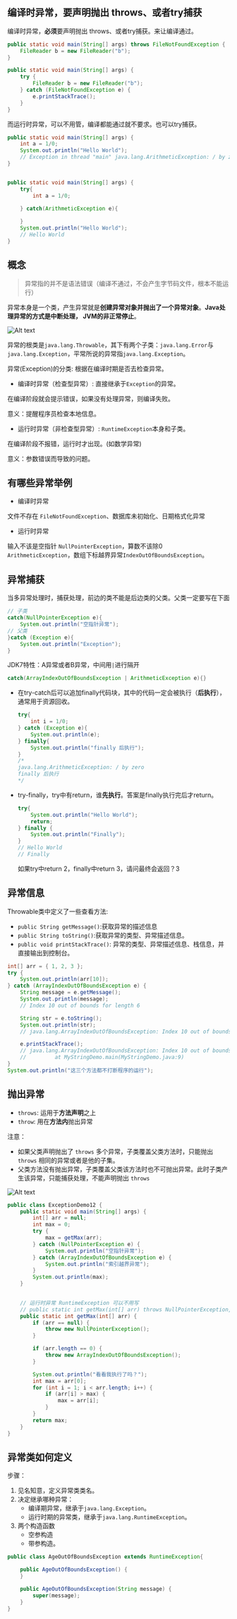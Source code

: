 ## 编译时异常，要声明抛出 throws、或者try捕获

编译时异常，**必须**要声明抛出 throws、或者try捕获。来让编译通过。

```java
public static void main(String[] args) throws FileNotFoundException {
    FileReader b = new FileReader("b");
}

public static void main(String[] args) {
    try {
        FileReader b = new FileReader("b");
    } catch (FileNotFoundException e) {
        e.printStackTrace();
    }
}
```

而运行时异常，可以不用管，编译都能通过就不要求。也可以try捕获。

```java
public static void main(String[] args) {
    int a = 1/0;
    System.out.println("Hello World");
    // Exception in thread "main" java.lang.ArithmeticException: / by zero
}


public static void main(String[] args) {
    try{
        int a = 1/0;

    } catch(ArithmeticException e){
        
    }
    System.out.println("Hello World");
    // Hello World
}
```

## 概念

> 异常指的并不是语法错误（编译不通过，不会产生字节码文件，根本不能运行）

异常本身是一个类，产生异常就是**创建异常对象并抛出了一个异常对象**。**Java处理异常的方式是中断处理， JVM的非正常停止**。

![Alt text](https://cdn.jsdelivr.net/gh/sword4869/pic1@main/images/202407112123613.png)

异常的根类是`java.lang.Throwable`，其下有两个子类：`java.lang.Error`与`java.lang.Exception`，平常所说的异常指`java.lang.Exception`。

异常(Exception)的分类: 根据在编译时期是否去检查异常。

- 编译时异常（检查型异常）: 直接继承于`Exception`的异常。
  

在编译阶段就会提示错误，如果没有处理异常，则编译失败。

意义：提醒程序员检查本地信息。

- 运行时异常（非检查型异常）: `RuntimeException`本身和子类。
  

在编译阶段不报错，运行时才出现。(如数学异常)

意义：参数错误而导致的问题。

## 有哪些异常举例

- 编译时异常

文件不存在 `FileNotFoundException`、数据库未初始化、日期格式化异常

- 运行时异常

输入不该是空指针 `NullPointerException`，算数不该除0 `ArithmeticException`，数组下标越界异常`IndexOutOfBoundsException`。

## 异常捕获

当多异常处理时，捕获处理，前边的类不能是后边类的父类。父类一定要写在下面
```java
// 子类
catch(NullPointerException e){
    System.out.println("空指针异常");
// 父类
}catch (Exception e){
    System.out.println("Exception");
}
```
JDK7特性：A异常或者B异常，中间用`|`进行隔开
```java
catch(ArrayIndexOutOfBoundsException | ArithmeticException e){}
```


- 在try-catch后可以追加finally代码块，其中的代码一定会被执行（**后执行**），通常用于资源回收。
  
    ```java
    try{
        int i = 1/0;
    } catch (Exception e){
        System.out.println(e);
    } finally{
        System.out.println("finally 后执行");
    }
    /*
    java.lang.ArithmeticException: / by zero
    finally 后执行
    */
    ```
- try-finally，try中有return，谁**先执行**。答案是finally执行完后才return。
  
    ```java
    try{
        System.out.println("Hello World");
        return;
    } finally {
        System.out.println("Finally");
    }
    // Hello World
    // Finally
    ```
    如果try中return 2，finally中return 3，请问最终会返回？3
## 异常信息

Throwable类中定义了一些查看方法:

- `public String getMessage()`:获取异常的描述信息
- `public String toString()`:获取异常的类型、异常描述信息。
- `public void printStackTrace()`: 异常的类型、异常描述信息、栈信息，并直接输出到控制台。

```java
int[] arr = { 1, 2, 3 };
try {
    System.out.println(arr[10]);
} catch (ArrayIndexOutOfBoundsException e) {
    String message = e.getMessage();
    System.out.println(message);
    // Index 10 out of bounds for length 6

    String str = e.toString();
    System.out.println(str);
    // java.lang.ArrayIndexOutOfBoundsException: Index 10 out of bounds for length 6

    e.printStackTrace();
    // java.lang.ArrayIndexOutOfBoundsException: Index 10 out of bounds for length 3
    //         at MyStringDemo.main(MyStringDemo.java:9)
}
System.out.println("这三个方法都不打断程序的运行");
```

## 抛出异常
- `throws`: 运用于**方法声明**之上
- `throw`: 用在**方法内**抛出异常

注意：
- 如果父类声明抛出了 `throws` 多个异常，子类覆盖父类方法时，只能抛出 `throws` 相同的异常或者是他的子集。
- 父类方法没有抛出异常，子类覆盖父类该方法时也不可抛出异常。此时子类产生该异常，只能捕获处理，不能声明抛出 `throws`

![Alt text](https://cdn.jsdelivr.net/gh/sword4869/pic1@main/images/202407112123614.png)

```java
public class ExceptionDemo12 {
    public static void main(String[] args) {
        int[] arr = null;
        int max = 0;
        try {
            max = getMax(arr);
        } catch (NullPointerException e) {
            System.out.println("空指针异常");
        } catch (ArrayIndexOutOfBoundsException e) {
            System.out.println("索引越界异常");
        }
        System.out.println(max);
    }

    
    // 运行时异常 RuntimeException 可以不用写
    // public static int getMax(int[] arr) throws NullPointerException, ArrayIndexOutOfBoundsException {
    public static int getMax(int[] arr) {
        if (arr == null) {
            throw new NullPointerException();
        }

        if (arr.length == 0) {
            throw new ArrayIndexOutOfBoundsException();
        }

        System.out.println("看看我执行了吗？");
        int max = arr[0];
        for (int i = 1; i < arr.length; i++) {
            if (arr[i] > max) {
                max = arr[i];
            }
        }
        return max;
    }
}
```

## 异常类如何定义

步骤：
1. 见名知意，定义异常类类名。
2. 决定继承哪种异常：
   - 编译期异常，继承于`java.lang.Exception`。
   - 运行时期的异常类，继承于`java.lang.RuntimeException`。
3. 两个构造函数
   - 空参构造
   - 带参构造。


```java
public class AgeOutOfBoundsException extends RuntimeException{

    public AgeOutOfBoundsException() {
    }

    public AgeOutOfBoundsException(String message) {
        super(message);
    }
}

```